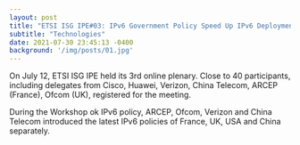 ```yaml
---
layout: post
title: "ETSI ISG IPE#03: IPv6 Government Policy Speed Up IPv6 Deployment and Enhanced Innovation"
subtitle: "Technologies"
date: 2021-07-30 23:45:13 -0400
background: '/img/posts/01.jpg'
---
```


On July 12, ETSI ISG IPE held its 3rd online plenary. Close to 40 participants, including delegates from Cisco, Huawei, Verizon, China Telecom, ARCEP (France), Ofcom (UK), registered for the meeting.

During the Workshop ok IPv6 policy, ARCEP, Ofcom, Verizon and China Telecom introduced the latest IPv6 policies of France, UK, USA and China separately.